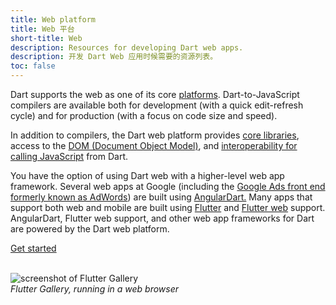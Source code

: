 ```yaml
---
title: Web platform
title: Web 平台
short-title: Web
description: Resources for developing Dart web apps.
description: 开发 Dart Web 应用时候需要的资源列表。
toc: false
---
```


Dart supports the web as one of its core [platforms](/platforms).
Dart-to-JavaScript compilers are available both for development
(with a quick edit-refresh cycle)
and for production
(with a focus on code size and speed).

In addition to compilers,
the Dart web platform provides [core libraries][],
access to the [DOM (Document Object Model)][DOM],
and [interoperability for calling JavaScript][interop] from Dart.

You have the option of using Dart web with a higher-level web app framework.
Several web apps at Google
(including the [Google Ads front end formerly known as AdWords][AdWords])
are built using [AngularDart.][]
Many apps that support both web and mobile are built
using [Flutter][] and [Flutter web][] support.
AngularDart,
Flutter web support,
and other web app frameworks for Dart are powered by the Dart web platform.

<p class="text-center">
  <a href="/tutorials/web/get-started" class="btn btn-primary btn-lg">Get started</a>
</p>

<p class="text-center">
  <br>
  <img src="{% asset flutter-gallery.jpg @path %}"
    alt="screenshot of Flutter Gallery">
  <br>
  <em>Flutter Gallery, running in a web browser</em>
</p>

[AdWords]: {{site.news}}/2016/03/the-new-adwords-ui-uses-dart-we-asked.html
[AngularDart.]: {{site.angulardart}}
[core libraries]: /guides/libraries#web-platform-libraries
[DOM]: /tutorials/web/low-level-html/connect-dart-html
[Flutter]: {{site.flutter}}
[Flutter web]: {{site.flutter}}/web
[interop]: /web/js-interop
